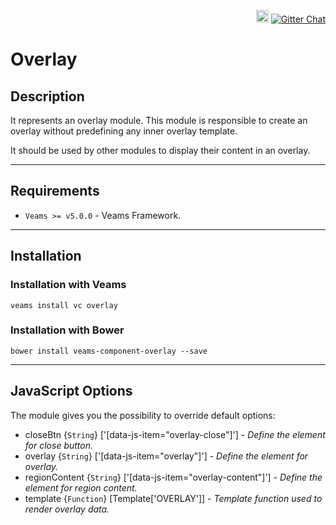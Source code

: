 <p align="right">
    <a href="https://badge.fury.io/bo/veams-component-overlay"><img src="https://badge.fury.io/bo/veams-component-overlay.svg" alt="Bower version" height="20"></a>
    <a href="https://gitter.im/Sebastian-Fitzner/Veams?utm_source=badge&utm_medium=badge&utm_campaign=pr-badge"><img src="https://badges.gitter.im/Sebastian-Fitzner/Veams.svg" alt="Gitter Chat" /></a>
</p>

# Overlay

## Description

It represents an overlay module. This module is responsible to create an overlay without predefining any inner overlay template.

It should be used by other modules to display their content in an overlay.

-----------

## Requirements
- `Veams >= v5.0.0` - Veams Framework.

-----------

## Installation

### Installation with Veams

`veams install vc overlay`

### Installation with Bower

`bower install veams-component-overlay --save`

-----------

## JavaScript Options

The module gives you the possibility to override default options:

- closeBtn {`String`} ['[data-js-item="overlay-close"]'] - _Define the element for close button._
- overlay {`String`} ['[data-js-item="overlay"]'] - _Define the element for overlay._
- regionContent {`String`} ['[data-js-item="overlay-content"]'] - _Define the element for region content._
- template {`Function`} [Template['OVERLAY']] - _Template function used to render overlay data._